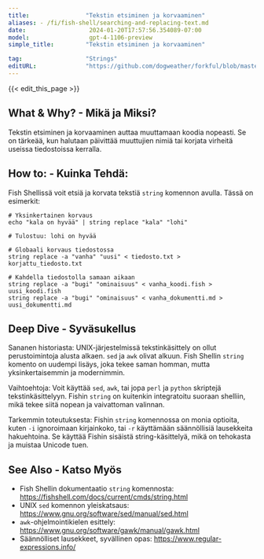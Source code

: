 ```yaml
---
title:                "Tekstin etsiminen ja korvaaminen"
aliases: - /fi/fish-shell/searching-and-replacing-text.md
date:                  2024-01-20T17:57:56.354089-07:00
model:                 gpt-4-1106-preview
simple_title:         "Tekstin etsiminen ja korvaaminen"

tag:                  "Strings"
editURL:              "https://github.com/dogweather/forkful/blob/master/content/fi/fish-shell/searching-and-replacing-text.md"
---
```


{{< edit_this_page >}}

## What & Why? - Mikä ja Miksi?
Tekstin etsiminen ja korvaaminen auttaa muuttamaan koodia nopeasti. Se on tärkeää, kun halutaan päivittää muuttujien nimiä tai korjata virheitä useissa tiedostoissa kerralla.

## How to: - Kuinka Tehdä:
Fish Shellissä voit etsiä ja korvata tekstiä `string` komennon avulla. Tässä on esimerkit:

```Fish Shell
# Yksinkertainen korvaus
echo "kala on hyvää" | string replace "kala" "lohi"

# Tulostuu: lohi on hyvää

# Globaali korvaus tiedostossa
string replace -a "vanha" "uusi" < tiedosto.txt > korjattu_tiedosto.txt

# Kahdella tiedostolla samaan aikaan
string replace -a "bugi" "ominaisuus" < vanha_koodi.fish > uusi_koodi.fish
string replace -a "bugi" "ominaisuus" < vanha_dokumentti.md > uusi_dokumentti.md
```

## Deep Dive - Syväsukellus
Sananen historiasta: UNIX-järjestelmissä tekstinkäsittely on ollut perustoimintoja alusta alkaen. `sed` ja `awk` olivat alkuun. Fish Shellin `string` komento on uudempi lisäys, joka tekee saman homman, mutta yksinkertaisemmin ja modernimmin.

Vaihtoehtoja: Voit käyttää `sed`, `awk`, tai jopa `perl` ja `python` skriptejä tekstinkäsittelyyn. Fishin `string` on kuitenkin integratoitu suoraan shelliin, mikä tekee siitä nopean ja vaivattoman valinnan.

Tarkemmin toteutuksesta: Fishin `string` komennossa on monia optioita, kuten `-i` ignoroimaan kirjainkoko, tai `-r` käyttämään säännöllisiä lausekkeita hakuehtoina. Se käyttää Fishin sisäistä string-käsittelyä, mikä on tehokasta ja muistaa Unicode tuen.

## See Also - Katso Myös
- Fish Shellin dokumentaatio `string` komennosta: https://fishshell.com/docs/current/cmds/string.html
- UNIX `sed` komennon yleiskatsaus: https://www.gnu.org/software/sed/manual/sed.html
- `awk`-ohjelmointikielen esittely: https://www.gnu.org/software/gawk/manual/gawk.html
- Säännölliset lausekkeet, syvällinen opas: https://www.regular-expressions.info/
